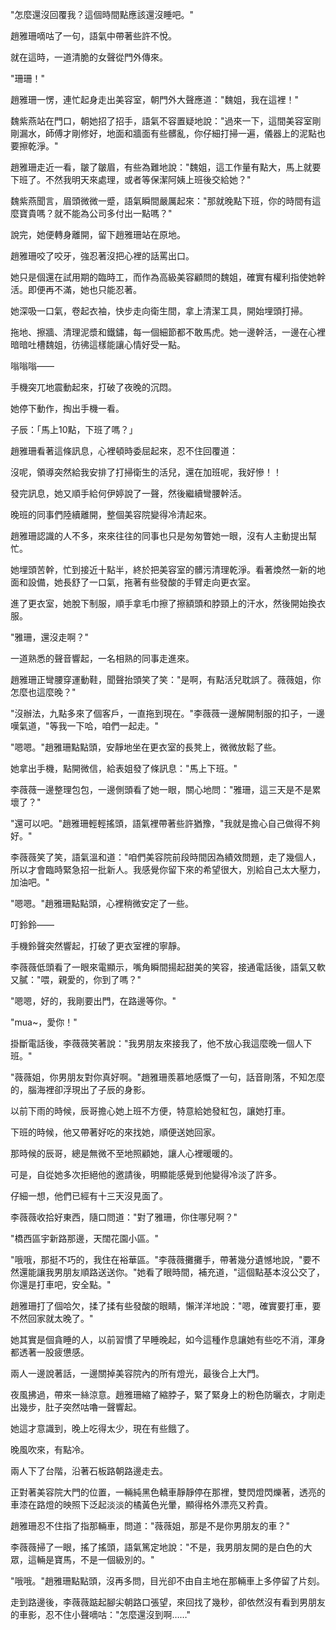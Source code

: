 "怎麼還沒回覆我？這個時間點應該還沒睡吧。"  

趙雅珊嘀咕了一句，語氣中帶著些許不悅。  

就在這時，一道清脆的女聲從門外傳來。  

"珊珊！"  

趙雅珊一愣，連忙起身走出美容室，朝門外大聲應道："魏姐，我在這裡！"  

魏紫燕站在門口，朝她招了招手，語氣不容置疑地說："過來一下，這間美容室剛剛漏水，師傅才剛修好，地面和牆面有些髒亂，你仔細打掃一遍，儀器上的泥點也要擦乾淨。"  

趙雅珊走近一看，皺了皺眉，有些為難地說："魏姐，這工作量有點大，馬上就要下班了。不然我明天來處理，或者等保潔阿姨上班後交給她？"  

魏紫燕聞言，眉頭微微一蹙，語氣瞬間嚴厲起來："那就晚點下班，你的時間有這麼寶貴嗎？就不能為公司多付出一點嗎？"  

說完，她便轉身離開，留下趙雅珊站在原地。

趙雅珊咬了咬牙，強忍著沒把心裡的話罵出口。  

她只是個還在試用期的臨時工，而作為高級美容顧問的魏姐，確實有權利指使她幹活。即便再不滿，她也只能忍著。  

她深吸一口氣，卷起衣袖，快步走向衛生間，拿上清潔工具，開始埋頭打掃。  

拖地、擦牆、清理泥漿和鐵鏽，每一個細節都不敢馬虎。她一邊幹活，一邊在心裡暗暗吐槽魏姐，彷彿這樣能讓心情好受一點。  

嗡嗡嗡——  

手機突兀地震動起來，打破了夜晚的沉悶。  

她停下動作，掏出手機一看。  

子辰：「馬上10點，下班了嗎？」  

趙雅珊看著這條訊息，心裡頓時委屈起來，忍不住回覆道：  

沒呢，領導突然給我安排了打掃衛生的活兒，還在加班呢，我好慘！！  

發完訊息，她又順手給何伊婷說了一聲，然後繼續彎腰幹活。

晚班的同事們陸續離開，整個美容院變得冷清起來。  

趙雅珊認識的人不多，來來往往的同事也只是匆匆瞥她一眼，沒有人主動提出幫忙。  

她埋頭苦幹，忙到接近十點半，終於把美容室的髒污清理乾淨。看著煥然一新的地面和設備，她長舒了一口氣，拖著有些發酸的手臂走向更衣室。  

進了更衣室，她脫下制服，順手拿毛巾擦了擦額頭和脖頸上的汗水，然後開始換衣服。  

"雅珊，還沒走啊？"  

一道熟悉的聲音響起，一名相熟的同事走進來。  

趙雅珊正彎腰穿運動鞋，聞聲抬頭笑了笑："是啊，有點活兒耽誤了。薇薇姐，你怎麼也這麼晚？"  

"沒辦法，九點多來了個客戶，一直拖到現在。"李薇薇一邊解開制服的扣子，一邊嘆氣道，"等我一下哈，咱們一起走。"  

"嗯嗯。"趙雅珊點點頭，安靜地坐在更衣室的長凳上，微微放鬆了些。  

她拿出手機，點開微信，給表姐發了條訊息："馬上下班。"  

李薇薇一邊整理包包，一邊側頭看了她一眼，關心地問："雅珊，這三天是不是累壞了？"  

"還可以吧。"趙雅珊輕輕搖頭，語氣裡帶著些許猶豫，"我就是擔心自己做得不夠好。"  

李薇薇笑了笑，語氣溫和道："咱們美容院前段時間因為績效問題，走了幾個人，所以才會臨時緊急招一批新人。我感覺你留下來的希望很大，別給自己太大壓力，加油吧。"  

"嗯嗯。"趙雅珊點點頭，心裡稍微安定了一些。  

叮鈴鈴——  

手機鈴聲突然響起，打破了更衣室裡的寧靜。  

李薇薇低頭看了一眼來電顯示，嘴角瞬間揚起甜美的笑容，接通電話後，語氣又軟又膩："喂，親愛的，你到了嗎？"  

"嗯嗯，好的，我剛要出門，在路邊等你。"  

"mua~，愛你！"  

掛斷電話後，李薇薇笑著說："我男朋友來接我了，他不放心我這麼晚一個人下班。"

"薇薇姐，你男朋友對你真好啊。"趙雅珊羨慕地感慨了一句，話音剛落，不知怎麼的，腦海裡卻浮現出了子辰的身影。

以前下雨的時候，辰哥擔心她上班不方便，特意給她發紅包，讓她打車。

下班的時候，他又帶著好吃的來找她，順便送她回家。

那時候的辰哥，總是無微不至地照顧她，讓人心裡暖暖的。

可是，自從她多次拒絕他的邀請後，明顯能感覺到他變得冷淡了許多。

仔細一想，他們已經有十三天沒見面了。

李薇薇收拾好東西，隨口問道："對了雅珊，你住哪兒啊？"  

"橋西區宇新路那邊，天闊花園小區。"  

"哦哦，那挺不巧的，我住在裕華區。"李薇薇攤攤手，帶著幾分遺憾地說，"要不然還能讓我男朋友順路送送你。"她看了眼時間，補充道，"這個點基本沒公交了，你還是打車吧，安全點。"  

趙雅珊打了個哈欠，揉了揉有些發酸的眼睛，懶洋洋地說："嗯，確實要打車，要不然回家就太晚了。"  

她其實是個貪睡的人，以前習慣了早睡晚起，如今這種作息讓她有些吃不消，渾身都透著一股疲憊感。  

兩人一邊說著話，一邊關掉美容院內的所有燈光，最後合上大門。  

夜風拂過，帶來一絲涼意。趙雅珊縮了縮脖子，緊了緊身上的粉色防曬衣，才剛走出幾步，肚子突然咕嚕一聲響起。  

她這才意識到，晚上吃得太少，現在有些餓了。

晚風吹來，有點冷。

兩人下了台階，沿著石板路朝路邊走去。  

正對著美容院大門的位置，一輛純黑色轎車靜靜停在那裡，雙閃燈閃爍著，透亮的車漆在路燈的映照下泛起淡淡的橘黃色光暈，顯得格外漂亮又矜貴。  

趙雅珊忍不住指了指那輛車，問道："薇薇姐，那是不是你男朋友的車？"  

李薇薇掃了一眼，搖了搖頭，語氣篤定地說："不是，我男朋友開的是白色的大眾，這輛是寶馬，不是一個級別的。"  

"哦哦。"趙雅珊點點頭，沒再多問，目光卻不由自主地在那輛車上多停留了片刻。  

走到路邊後，李薇薇踮起腳尖朝路口張望，來回找了幾秒，卻依然沒有看到男朋友的車影，忍不住小聲嘀咕："怎麼還沒到啊……"
